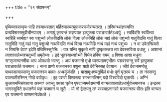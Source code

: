 +++
title = "२९ संज्ञपनम्"

+++

पृथिव्यास्सम्पृचः पाहि तस्याधस्तात् बर्हिरुपास्यत्युपाकरणयोरन्यतरत् । तस्मिन्थ्संज्ञपयन्ति प्रत्यक्शिरसमुदीचीनपादम् । अमायुं कृण्वन्तं संज्ञपयत इत्युक्त्वा पराङावर्ततेऽध्वर्युः । स्वर्विदसि स्वर्वित्त्वा स्वरिहि स्वर्मह्यꣳ स्वः पशुभ्यो लोकविदसि लोकं वित्वा लोकमिहि लोकं मह्यं लोकं पशुभ्यो गातुविदसि गातुं वित्वा गातुमिहि गातुं मह्यं गातु पशुभ्यो नाथविदसि नाथं वित्वा नाथमिहि नाथं मह्यं नाथं पशुभ्यः । न वा उवेतन्म्रियसे न रिष्यसि देवाꣳ इदेषि पथिभिस्सुगेभिः । यत्र यन्ति सुकृतो नापि दुष्कृतस्तत्र त्वा देवस्सविता दधातु । आशानां त्वाशापालेभ्यश्चतुर्भ्यो अमृतेभ्यः । इदं भूतस्याध्यक्षेभ्यो विधेम हविषा वयम् ॥ विश्वा आशा मधुना सꣳसृजाम्यनमीवा आप ओषधयो भवन्तु । अयं यजमानो मृधो व्यस्यतामगृभीताः पशवस्सन्तु सर्वे इत्युक्त्वा पराङावर्तते यजमानः । नाना प्राणो यजमानस्य पशुना यज्ञो देवेभिस्सह देवयानः । जीवं देवानामप्येतु पाथस्सत्यास्सन्तु यजमानस्य कामाः अध्वर्युर्जपति । यासामूधश्चतुर्बिलं मधोः पूर्णं घृतस्य च । ता नस्सन्तु पयस्वतीरस्मिन् गोष्ठे वयोवृध: । इह पशवो विश्वरूपा रमन्तामस्मिन् यज्ञे विश्वविदो घृताचीः । अग्निं कुलायमभिसंवसाना अस्माꣳ अवन्तु पयसा घृतेन पृषदाज्यमवेक्षमाणौ वाग्यतावासातेऽध्वर्युर्यजमानश्च । इन्द्रस्य भागस्सुविते दधातनेमं यज्ञं यजमानं च सूरौ । यो नो द्वेष्ट्यनु तꣳ रवस्वाऽनागसो यजमानस्य वीराः इति वाग्यत एव यजमानो वाश्यमानेऽवेक्षते ।
